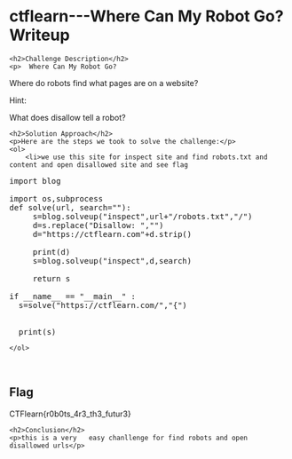  

<!DOCTYPE html>
<html>
 
<body>
    <h1>ctflearn---Where Can My Robot Go? Writeup </h1>

    <h2>Challenge Description</h2>
    <p>  Where Can My Robot Go?

Where do robots find what pages are on a website?

Hint:

What does disallow tell a robot?
</p>

    <h2>Solution Approach</h2>
    <p>Here are the steps we took to solve the challenge:</p>
    <ol> 
        <li>we use this site for inspect site and find robots.txt and content and open disallowed site and see flag

<pre>
import blog

import os,subprocess
def solve(url, search=""):
     s=blog.solveup("inspect",url+"/robots.txt","/")
     d=s.replace("Disallow: ","")
     d="https://ctflearn.com"+d.strip()
     
     print(d)
     s=blog.solveup("inspect",d,search)
    
     return s

if __name__ == "__main__" :
  s=solve("https://ctflearn.com/","{")
  
  
  print(s)
</pre>
    </ol>
<br>
    <h2>Flag</h2>
    <p class="flag">CTFlearn{r0b0ts_4r3_th3_futur3}
</p>

    <h2>Conclusion</h2>
    <p>this is a very   easy chanllenge for find robots and open disallowed urls</p>

</body>
</html>
